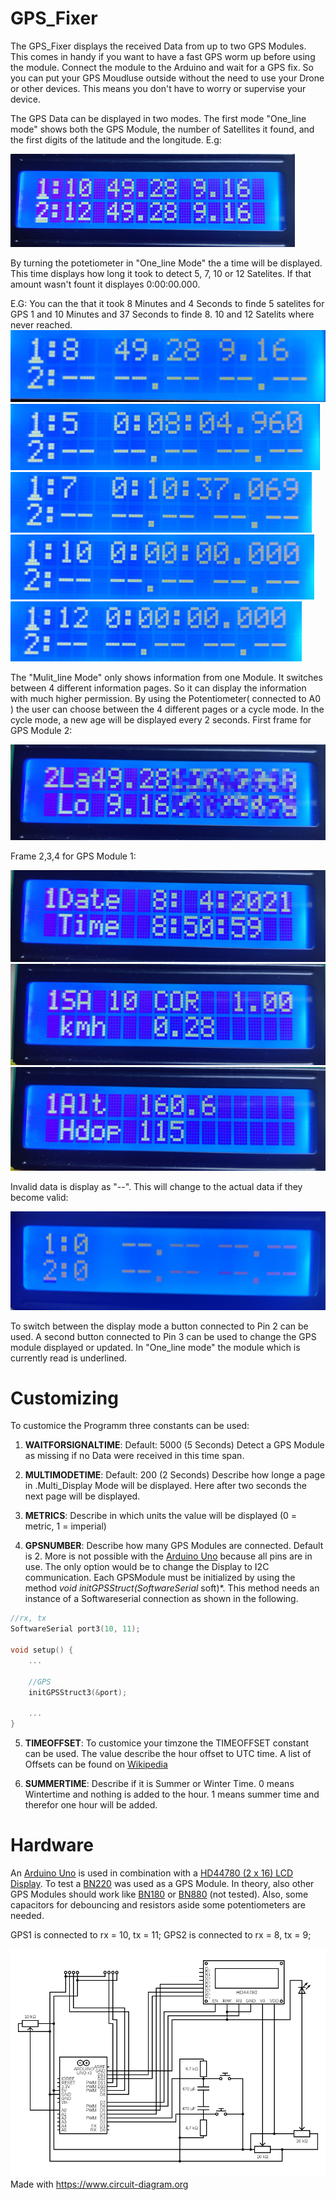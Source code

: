 # GPS_Fixer
The GPS_Fixer displays the received Data from up to two GPS Modules. This comes in handy if you want to have a fast GPS worm up before using the module. Connect the module to the Arduino and wait for a GPS fix. So you can put your GPS Moudluse outside without the need to use your Drone or other devices. This means you don't have to worry or supervise your device.

The GPS Data can be displayed in two modes. The first mode "One_line mode" shows both the GPS Module, the number of Satellites it found, and the first digits of the latitude and the longitude. E.g:

![One_Line Mode](https://raw.githubusercontent.com/SiggiSigmann/GPS_Fixer/main/img/O.png)

By turning the potetiometer in "One_line Mode" the a time will be displayed. This time displays how long it took to detect 5, 7, 10 or 12 Satelites. If that amount wasn't fount it displayes 0:00:00.000.

E.G:
You can the that it took 8 Minutes and 4 Seconds to finde 5 satelites for GPS 1 and 10 Minutes and 37 Seconds to finde 8. 10 and 12 Satelits where never reached.
![EG Start](https://raw.githubusercontent.com/SiggiSigmann/GPS_Fixer/main/img/EG_start.png)
![EG 5](https://raw.githubusercontent.com/SiggiSigmann/GPS_Fixer/main/img/EG_5.png)
![EG 7](https://raw.githubusercontent.com/SiggiSigmann/GPS_Fixer/main/img/EG_7.png)
![EG 10](https://raw.githubusercontent.com/SiggiSigmann/GPS_Fixer/main/img/EG_10.png)
![EG 12](https://raw.githubusercontent.com/SiggiSigmann/GPS_Fixer/main/img/EG_12.png)



The "Mulit_line Mode" only shows information from one Module. It switches between 4 different information pages. So it can display the information with much higher permission. By using the Potentiometer( connected to A0 ) the user can choose between the 4 different pages or a cycle mode. In the cycle mode, a new age will be displayed every 2 seconds.
First frame for GPS Module 2:

![Multi_line Mode Frame 1 for GPS 2](https://raw.githubusercontent.com/SiggiSigmann/GPS_Fixer/main/img/M_2_1.png)

Frame 2,3,4 for GPS Module 1:

![Multi_line Mode Frame 2 for GPS 1](https://raw.githubusercontent.com/SiggiSigmann/GPS_Fixer/main/img/M_1_2.png)
![Multi_line Mode Frame 3 for GPS 1](https://raw.githubusercontent.com/SiggiSigmann/GPS_Fixer/main/img/M_1_3.png)
![Multi_line Mode Frame 4 for GPS 1](https://raw.githubusercontent.com/SiggiSigmann/GPS_Fixer/main/img/M_1_4.png)

Invalid data is display as "--". This will change to the actual data if they become valid:

![Invalide](https://raw.githubusercontent.com/SiggiSigmann/GPS_Fixer/main/img/invalide.png)
 
To switch between the display mode a button connected to Pin 2 can be used. A second button connected to Pin 3 can be used to change the GPS module displayed or updated. In "One_line mode" the module which is currently read is underlined.

# Customizing
To customice the Programm three constants can be used:
1. **WAITFORSIGNALTIME**: Default: 5000 (5 Seconds) Detect a GPS Module as missing if no Data were received in this time span.

2. **MULTIMODETIME**: Default: 200 (2 Seconds) Describe how longe a page in .Multi_Display Mode will be displayed. Here after two seconds the next page will be displayed.

3. **METRICS**: Describe in which units the value will be displayed (0 = metric, 1 = imperial)

4. **GPSNUMBER**: Describe how many GPS Modules are connected. Default is 2. More is not possible with the [Arduino Uno](https://www.amazon.de/Arduino-Uno-Rev-3-Mikrocontroller-Board/dp/B008GRTSV6/ref=sr_1_3?__mk_de_DE=%C3%85M%C3%85%C5%BD%C3%95%C3%91&crid=1O4VEK2QHUW18&dchild=1&keywords=arduino+uno&qid=1617870212&sprefix=arduino+uno%2Caps%2C201&sr=8-3) because all pins are in use. The only option would be to change the Display to I2C communication. Each GPSModule must be initialized by using the method *void initGPSStruct(SoftwareSerial* soft)*. This method needs an instance of a Softwareserial connection as shown in the following.

```cpp
//rx, tx
SoftwareSerial port3(10, 11);

void setup() {
	...

	//GPS
  	initGPSStruct3(&port);

	...
}
```
5. **TIMEOFFSET**: To customice your timzone the TIMEOFFSET constant can be used. The value describe the hour offset to UTC time. A list of Offsets can be found on [Wikipedia](https://en.wikipedia.org/wiki/List_of_UTC_time_offsets)

6. **SUMMERTIME**: Describe if it is Summer or Winter Time. 0 means Wintertime and nothing is added to the hour. 1 means summer time and therefor one hour will be added.

# Hardware
An [Arduino Uno](https://www.amazon.de/Arduino-Uno-Rev-3-Mikrocontroller-Board/dp/B008GRTSV6/ref=sr_1_3?__mk_de_DE=%C3%85M%C3%85%C5%BD%C3%95%C3%91&crid=1O4VEK2QHUW18&dchild=1&keywords=arduino+uno&qid=1617870212&sprefix=arduino+uno%2Caps%2C201&sr=8-3) is used in combination with a [HD44780 (2 x 16) LCD Display](https://www.amazon.de/AZDelivery-HD44780-Display-Schnittstelle-Hintergrund/dp/B07CQG6CMT/ref=sr_1_1?__mk_de_DE=%C3%85M%C3%85%C5%BD%C3%95%C3%91&dchild=1&keywords=HD44780+Chip&qid=1617870304&sr=8-1). To test a [BN220](https://www.amazon.de/bobotron-3-0V-5-0V-Glonass-Antenne-Eingebautes-Blau/dp/B08P75135L/ref=sr_1_1?__mk_de_DE=%C3%85M%C3%85%C5%BD%C3%95%C3%91&dchild=1&keywords=BN220&qid=1617870342&sr=8-1) was used as a GPS Module. In theory, also other GPS Modules should work like [BN180](https://www.amazon.de/WIshioT-GPS-Modul-UART-TTL-Dual-Glonass-GPS-Modul-Aircraft-Controller/dp/B07FKRTQYS/ref=sr_1_2?__mk_de_DE=%C3%85M%C3%85%C5%BD%C3%95%C3%91&dchild=1&keywords=BN180&qid=1617870383&sr=8-2) or [BN880](https://www.amazon.de/Shumo-BN-880Q-GPS-Modul-QMC5883L-PIXHAWK-Silber-Blau/dp/B07Z5KZW62/ref=sr_1_5?__mk_de_DE=%C3%85M%C3%85%C5%BD%C3%95%C3%91&dchild=1&keywords=gps+bn&qid=1617870392&sr=8-5) (not tested). Also, some capacitors for debouncing and resistors aside some potentiometers are needed.

GPS1 is connected to rx = 10, tx = 11;
GPS2 is connected to rx = 8, tx = 9;

![Circuit image](https://raw.githubusercontent.com/SiggiSigmann/GPS_Fixer/main/img/circuit.png)
Made with https://www.circuit-diagram.org